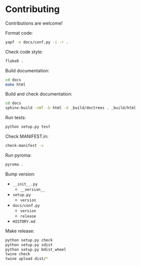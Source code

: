 Contributing
============

Contributions are welcome!

Format code:

```sh
yapf -e docs/conf.py -i -r .
```

Check code style:

```sh
flake8 .
```

Build documentation:

```sh
cd docs
make html
```

Build and check documentation:

```sh
cd docs
sphinx-build -nWT -b html -d _build/doctrees . _build/html
```

Run tests:

```sh
python setup.py test
```

Check MANIFEST.in:

```sh
check-manifest -v
```

Run pyroma:

```sh
pyroma .
```

Bump version:

-   `__init__.py`
    -   `__version__`
-   `setup.py`
    -   `version`
-   `docs/conf.py`
    -   `version`
    -   `release`
-   `HISTORY.md`

Make release:

```sh
python setup.py check
python setup.py sdist
python setup.py bdist_wheel
twine check
twine upload dist/*
```
